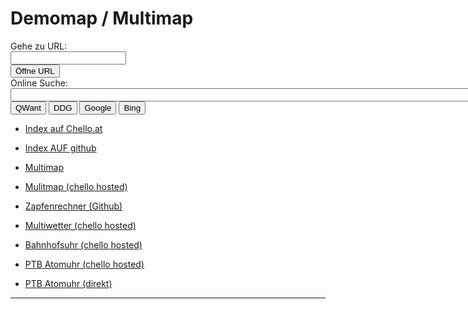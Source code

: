 # Demomap / Multimap

 <script>
    function openUrl() {
      var urlToOpenVal = document.getElementById("urlToOpen").value;
      if (urlToOpenVal.length < 1) {
        alert('Bitte Url angeben!')
        return;
      }
      if (urlToOpenVal.indexOf("http://") == -1 && urlToOpenVal.indexOf("https://") == -1) {
        urlToOpenVal = "http://" + urlToOpenVal;
      }
      window.open(urlToOpenVal);
    }

    function doSearch(searchUrl) {
      var searchStringVal = document.getElementById("searchString").value;
      window.open(searchUrl + searchStringVal);
    }
  </script>
 <div class="well well-lg">
      <div class="row margin-bootom-xs">
        <label>Gehe zu URL:</label>
      </div>
      <div class="row margin-bootom-xs">
        <div class="col-lg-11 col-md-10 col-sm-10 col-xs-9">
          <input id="urlToOpen" name="urlToOpen" type="url" class="form-control" required>
        </div>
        <div class="col-lg-1 col-md-2 col-sm-2 col-xs-3">
          <input class="btn btn-success pull-right" type="button" value="Öffne URL" onclick="openUrl()">
        </div>
      </div>
      <div class="clearfix"></div>
      <div class="row martin-top-xs">
        <label>Online Suche:</label>
      </div>
      <div class="row">
        <div class="col-lg-8 col-md-7 col-sm-6 col-xs-5">
          <input class="form-control" id="searchString" name="searchString" type="text" class="" size="120" required>
        </div>
        <div class="col-lg-4 col-md-5 col-sm-6 col-xs-7">
          <div class="btn-group pull-right">
          <!-- <div class="container"> -->
              <input class="btn btn-success col-sm-3" type="button" value="QWant" onclick="doSearch('https://www.qwant.com/?t=all&q=')">
              <input class="btn btn-success col-sm-3" type="button" value="DDG" onclick="doSearch('https://duckduckgo.com/?q=')">
              <input class="btn btn-success col-sm-3" type="button" value="Google" onclick="doSearch('https://www.google.at/search?q=')">
              <input class="btn btn-success col-sm-3" type="button" value="Bing" onclick="doSearch('https://www.bing.com/search?q=')">
          </div>
        </div>
      </div>
    </div>

- [Index auf Chello.at](http://members.chello.at/aschweitzer/index.html)

- [Index AUF github](./myindex.html)

- [Multimap](./multimap)

- [Mulitmap (chello hosted)](http://members.chello.at/~aschweitzer/multimap)

- [Zapfenrechner (Github)](./zapfen/)

- [Multiwetter (chello hosted)](http://members.chello.at/~aschweitzer/multiweather/)

- [Bahnhofsuhr (chello hosted)](http://members.chello.at/~aschweitzer/bahnhofsuhr/)

- [PTB Atomuhr (chello hosted)](http://members.chello.at/~aschweitzer/atomuhr/)

- [PTB Atomuhr (direkt)](https://uhr.ptb.de/)


<script>var pfHeaderImgUrl = '';var pfHeaderTagline = '';var pfdisableClickToDel = 0;var pfHideImages = 0;var pfImageDisplayStyle = 'right';var pfDisablePDF = 0;var pfDisableEmail = 0;var pfDisablePrint = 0;var pfCustomCSS = '';var pfBtVersion='1';(function(){var js,pf;pf=document.createElement('script');pf.type='text/javascript';pf.src='//cdn.printfriendly.com/printfriendly.js';document.getElementsByTagName('head')[0].appendChild(pf)})();<a href="https://www.printfriendly.com" style="color:#6D9F00;text-decoration:none;" class="printfriendly" onclick="window.print();return false;" title="Printer Friendly and PDF"><img style="border:none;-webkit-box-shadow:none;box-shadow:none;" src="//cdn.printfriendly.com/buttons/printfriendly-pdf-email-button-notext.png" alt="Print Friendly and PDF"/></a>
</script>

----

<script>
var nVer = navigator.appVersion;
var nAgt = navigator.userAgent;
var browserName  = navigator.appName;
var fullVersion  = ''+parseFloat(navigator.appVersion); 
var majorVersion = parseInt(navigator.appVersion,10);
var nameOffset,verOffset,ix;

// In Opera, the true version is after "Opera" or after "Version"
if ((verOffset=nAgt.indexOf("Opera"))!=-1) {
 browserName = "Opera";
 fullVersion = nAgt.substring(verOffset+6);
 if ((verOffset=nAgt.indexOf("Version"))!=-1) 
   fullVersion = nAgt.substring(verOffset+8);
}
// In MSIE, the true version is after "MSIE" in userAgent
else if ((verOffset=nAgt.indexOf("MSIE"))!=-1) {
 browserName = "Microsoft Internet Explorer";
 fullVersion = nAgt.substring(verOffset+5);
}
// In Chrome, the true version is after "Chrome" 
else if ((verOffset=nAgt.indexOf("Chrome"))!=-1) {
 browserName = "Chrome";
 fullVersion = nAgt.substring(verOffset+7);
}
// In Safari, the true version is after "Safari" or after "Version" 
else if ((verOffset=nAgt.indexOf("Safari"))!=-1) {
 browserName = "Safari";
 fullVersion = nAgt.substring(verOffset+7);
 if ((verOffset=nAgt.indexOf("Version"))!=-1) 
   fullVersion = nAgt.substring(verOffset+8);
}
// In Firefox, the true version is after "Firefox" 
else if ((verOffset=nAgt.indexOf("Firefox"))!=-1) {
 browserName = "Firefox";
 fullVersion = nAgt.substring(verOffset+8);
}
// In most other browsers, "name/version" is at the end of userAgent 
else if ( (nameOffset=nAgt.lastIndexOf(' ')+1) < 
          (verOffset=nAgt.lastIndexOf('/')) ) 
{
 browserName = nAgt.substring(nameOffset,verOffset);
 fullVersion = nAgt.substring(verOffset+1);
 if (browserName.toLowerCase()==browserName.toUpperCase()) {
  browserName = navigator.appName;
 }
}
// trim the fullVersion string at semicolon/space if present
if ((ix=fullVersion.indexOf(";"))!=-1)
   fullVersion=fullVersion.substring(0,ix);
if ((ix=fullVersion.indexOf(" "))!=-1)
   fullVersion=fullVersion.substring(0,ix);

majorVersion = parseInt(''+fullVersion,10);
if (isNaN(majorVersion)) {
 fullVersion  = ''+parseFloat(navigator.appVersion); 
 majorVersion = parseInt(navigator.appVersion,10);
}

document.write(''
 +'Browser name  = '+browserName+'<br>'
 +'Full version  = '+fullVersion+'<br>'
 +'Major version = '+majorVersion+'<br>'
 +'navigator.appName = '+navigator.appName+'<br>'
 +'navigator.userAgent = '+navigator.userAgent+'<br>'
 +'navigator.platform = '+navigator.platform+'<br>'
 +'navigator.oscpu = '+navigator.oscpu+'<br>'
 +'navigator.appVersion = '+navigator.appVersion+'<br>'
 
)
</script>
